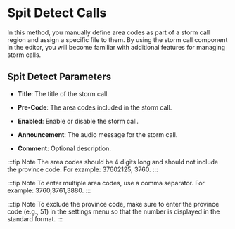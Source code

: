 # Spit Detect Calls

In this method, you manually define area codes as part of a storm call region and assign a specific file to them. By using the storm call component in the editor, you will become familiar with additional features for managing storm calls.

## Spit Detect Parameters

- **Title**: The title of the storm call.

- **Pre-Code**: The area codes included in the storm call.

- **Enabled**: Enable or disable the storm call.

- **Announcement**: The audio message for the storm call.

- **Comment**: Optional description.

:::tip Note
The area codes should be 4 digits long and should not include the province code. For example: 37602125, 3760.
:::

:::tip Note
To enter multiple area codes, use a comma separator. For example: 3760,3761,3880.
:::

:::tip Note
To exclude the province code, make sure to enter the province code (e.g., 51) in the settings menu so that the number is displayed in the standard format.
:::